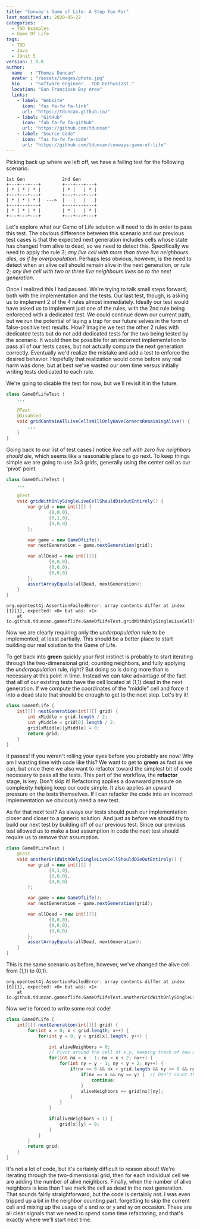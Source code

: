 ```yaml
---
title: "Conway's Game of Life: A Step Too Far"
last_modified_at: 2020-05-22
categories:
  - TDD Examples
  - Game Of Life
tags:
  - TDD
  - Java
  - JUnit 5
version: 1.0.0
author:
  name   : "Thomas Duncan"
  avatar : "/assets/images/photo.jpg"
  bio    : "Software Engineer.  TDD Enthusiast."
  location: "San Francisco Bay Area"
  links:
    - label: "Website"
      icon: "fas fa-fw fa-link"
      url: "https://tduncan.github.io/"
    - label: "GitHub"
      icon: "fab fa-fw fa-github"
      url: "https://github.com/tduncan"
    - label: "Source Code"
      icon: "fas fa-fw fa-code"
      url: "https://github.com/tduncan/conways-game-of-life"
---
```

Picking back up where we left off, we have a failing test for the following scenario.

```
1st Gen              2nd Gen      
+---+---+---+        +---+---+---+
| * | * | * |        | * |   | * |
+---+---+---+        +---+---+---+
| * | * | * |  --->  |   |   |   |
+---+---+---+        +---+---+---+
| * | * | * |        | * |   | * |
+---+---+---+        +---+---+---+
```
Let's explore what our Game of Life solution will need to do in order to pass this test. The obvious difference between
this scenario and our previous test cases is that the expected next generation includes cells whose state has changed
from alive to dead, so we need to detect this. Specifically we need to apply the rule 3; *any live cell with more 
than three live neighbours dies, as if by overpopulation*. Perhaps less obvious, however, is the need to detect when 
an alive cell should remain alive in the next generation, or rule 2; *any live cell with two or three live neighbours 
lives on to the next generation*.

Once I realized this I had paused. We're trying to talk small steps forward, both with the implementation and the tests.
Our last test, though, is asking us to implement 2 of the 4 rules almost immediately. Ideally our test would have asked
us to implement just one of the rules, with the 2nd rule being enforeced with a dedicated test. We could continue down
our current path, but we run the potential of laying a trap for our future selves in the form of false-positive test
results. How? Imagine we test the other 2 rules with dedicated tests but do not add dedicated tests for the two being
tested by the scenario. It would then be possible for an incorrect implementation to pass all of our tests cases, but
not actually compute the next generation correctly. Eventually we'd realize the mistake and add a test to enforce the
desired behavior. Hopefully that realization would come before any real harm was done, but at best we've wasted our own
time versus initially writing tests dedicated to each rule.

We're going to disable the test for now, but we'll revisit it in the future.

```java
class GameOfLifeTest {
    ...

    @Test
    @Disabled
    void gridContainAllLiveCellsWillOnlyHaveCornersRemainingAlive() {
        ...
    }
}
```

Going back to our list of test cases I notice *live cell with zero live neighbors should die*, which seems like a 
reasonable place to go next. To keep things simple we are going to use 3x3 grids, generally using the center cell as
our 'pivot' point.

```java
class GameOfLifeTest {
    ...

    @Test
    void gridWithOnlySingleLiveCellShouldDieOutEntirely() {
        var grid = new int[][] {
                {0,0,0},
                {0,1,0},
                {0,0,0}
        };

        var game = new GameOfLife();
        var nextGeneration = game.nextGeneration(grid);

        var allDead = new int[][]{
                {0,0,0},
                {0,0,0},
                {0,0,0}
        };
        assertArrayEquals(allDead, nextGeneration);
    }
}
```
```
org.opentest4j.AssertionFailedError: array contents differ at index [1][1], expected: <0> but was: <1>
	at io.github.tduncan.gameoflife.GameOfLifeTest.gridWithOnlySingleLiveCellShouldDieOutEntirely(GameOfLifeTest.java:70)
```

Now we are clearly requiring only the *underpopulation* rule to be implemented, at least partially. This should be a 
better place to start building our real solution to the Game of Life.

To get back into **green** quickly your first instinct is probably to start iterating through the two-dimensional grid,
counting neighbors, and fully applying the *underpopulation* rule, right? But doing so is doing more than is necessary
at this point in time. Instead we can take advantage of the fact that all of our existing tests have the cell located 
at (1,1) dead in the next generation. If we compute the coordinates of the "middle" cell and force it into a dead state
that should be enough to get to the next step. Let's try it!

```java
class GameOfLife {
    int[][] nextGeneration(int[][] grid) {
        int xMiddle = grid.length / 2;
        int yMiddle = grid[0].length / 2;
        grid[xMiddle][yMiddle] = 0;
        return grid;
    }
}
```

It passes! If you weren't rolling your eyes before you probably are now! Why am I wasting time with code like this? We 
want to get to **green** as fast as we can, but once there we also want to refactor toward the simplest bit of code 
necessary to pass all the tests. This part of the workflow, the **refactor** stage, is key. Don't skip it! Refactoring 
applies a downward pressure on complexity helping keep our code simple. It also applies an upward pressure on the tests 
themselves. If I can refactor the code into an incorrect implementation we obviously need a new test.

As for that next test? As always our tests should push our implementation closer and closer to a generic solution. And
just as before we should try to build our next test by building off of our previous test. Since our previous test
allowed us to make a bad assumption in code the next test should require us to remove that assumption.

```java
class GameOfLifeTest {
    @Test
    void anotherGridWithOnlySingleLiveCellShouldDieOutEntirely() {
        var grid = new int[][] {
                {0,1,0},
                {0,0,0},
                {0,0,0}
        };

        var game = new GameOfLife();
        var nextGeneration = game.nextGeneration(grid);

        var allDead = new int[][]{
                {0,0,0},
                {0,0,0},
                {0,0,0}
        };
        assertArrayEquals(allDead, nextGeneration);
    }
}
```

This is the same scenario as before, however, we've changed the alive cell from (1,1) to (0,1).

```
org.opentest4j.AssertionFailedError: array contents differ at index [0][1], expected: <0> but was: <1>
    at io.github.tduncan.gameoflife.GameOfLifeTest.anotherGridWithOnlySingleLiveCellShouldDieOutEntirely(GameOfLifeTest.java:89)
```

Now we're forced to write some real code!

```java
class GameOfLife {
    int[][] nextGeneration(int[][] grid) {
        for(int x = 0; x < grid.length; x++) {
            for(int y = 0; y < grid[x].length; y++) {

                int aliveNeighbors = 0;
                // Pivot around the cell at x,y, keeping track of how many live neighboring cells are found
                for(int nx = x - 1; nx < x + 2; nx++) {
                    for(int ny = y - 1; ny < y + 2; ny++) {
                        if(nx >= 0 && nx < grid.length && ny >= 0 && ny < grid[x].length) {
                            if(nx == x && ny == y) {  // Don't count the pivot point
                                continue;
                            }
                            aliveNeighbors += grid[nx][ny];
                        }
                    }
                }

                if(aliveNeighbors < 1) {
                    grid[x][y] = 0;
                }
            }
        }
        return grid;
    }
}
```

It's not a lot of code, but it's certainly difficult to reason about! We're iterating through the two-dimensional grid,
then for each individual cell we are adding the number of alive neighbors. Finally, when the number of alive neighbors
is less than 1 we mark the cell as dead in the next generation. That sounds fairly straightforward, but the code is
certainly not. I was even tripped up a bit in the neighbor counting part, forgetting to skip the current cell and mixing
up the usage of `x` and `nx` or `y` and `ny` on occasion. These are all clear signals that we need to spend some time
refactoring, and that's exactly where we'll start next time.